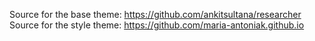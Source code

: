 Source for the base theme: https://github.com/ankitsultana/researcher
Source for the style theme: https://github.com/maria-antoniak.github.io
